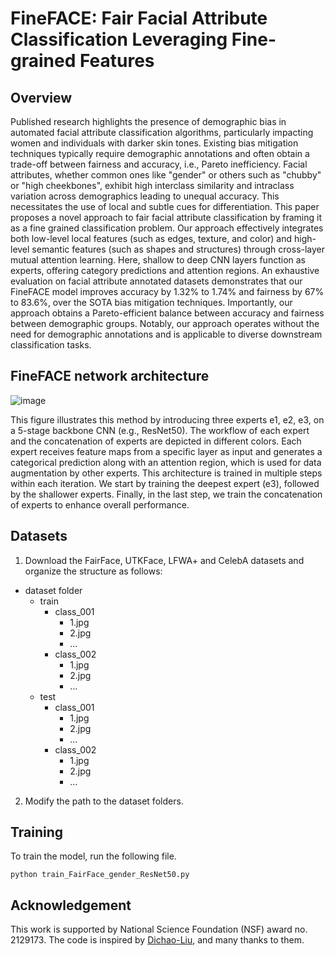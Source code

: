 # FineFACE: Fair Facial Attribute Classification Leveraging Fine-grained Features

## Overview

Published research highlights the presence of demographic bias in automated facial attribute classification algorithms, particularly impacting women and individuals with darker skin tones. Existing bias mitigation techniques typically require demographic annotations and often obtain a trade-off between fairness and accuracy, i.e., Pareto inefficiency. Facial attributes, whether common ones like "gender" or others such as "chubby" or "high cheekbones", exhibit high interclass similarity and intraclass variation across demographics leading to unequal accuracy. This necessitates the use of local and subtle cues for differentiation. This paper proposes a novel approach to fair facial attribute classification by framing it as a fine grained classification problem. Our approach effectively integrates both low-level local features (such as edges, texture, and color) and high-level semantic features (such as shapes and structures) through cross-layer mutual attention learning. Here, shallow to deep CNN layers function as experts, offering category predictions and attention regions. An exhaustive evaluation on facial attribute annotated datasets demonstrates that our FineFACE model improves accuracy by 1.32% to 1.74% and fairness by 67% to 83.6%, over the SOTA bias mitigation techniques. Importantly, our approach obtains a Pareto-efficient balance between accuracy and fairness between demographic groups. Notably, our approach operates without the need for demographic annotations and is applicable to diverse downstream classification tasks.

## FineFACE network architecture
![image](https://github.com/user-attachments/assets/6b11d3d4-c876-411e-b89d-33bffe5a7545)

This figure illustrates this method by introducing three experts e1, e2, e3, on a 5-stage backbone CNN (e.g., ResNet50). The workflow of each expert and the concatenation of experts are depicted in different colors. Each expert receives feature maps from a specific layer as input and generates a categorical prediction along with an attention region, which is used for data augmentation by other experts. This architecture is trained in multiple steps within each iteration. We start by training the deepest expert (e3), followed by the shallower experts. Finally, in the last step, we train the concatenation of experts to enhance overall performance.

## Datasets

1. Download the FairFace, UTKFace, LFWA+ and CelebA datasets and organize the structure as follows:

- dataset folder
  - train
    - class_001
      - 1.jpg
      - 2.jpg
      - ...
    - class_002
      - 1.jpg
      - 2.jpg
      - ...
  - test
    - class_001
      - 1.jpg
      - 2.jpg
      - ...
    - class_002
      - 1.jpg
      - 2.jpg
      - ...
2. Modify the path to the dataset folders.

## Training

To train the model, run the following file.

```
python train_FairFace_gender_ResNet50.py

```

## Acknowledgement

This work is supported by National Science Foundation (NSF) award no. 2129173. The code is inspired by [Dichao-Liu](https://github.com/Dichao-Liu/CMAL), and many thanks to them.

   
   
